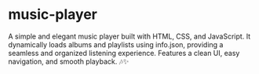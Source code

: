 # music-player
A simple and elegant music player built with HTML, CSS, and JavaScript. It dynamically loads albums and playlists using info.json, providing a seamless and organized listening experience. Features a clean UI, easy navigation, and smooth playback. 🎶✨

